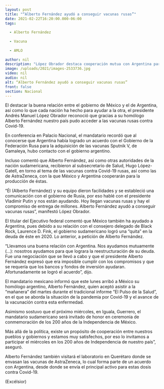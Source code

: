 ```yaml
---
layout: post
title: "“Alberto Fernández ayudó a conseguir vacunas rusas”"
date: 2021-02-22T16:20:00.000-06:00
tags:
  
  - Alberto Fernández
  
  - Vacuna
  
  - AMLO
  
author: nil
description: "López Obrador destaca cooperación mutua con Argentina para enfrentar al Covid-19; destaca intervención de México para que esa nación lograra ‘quita’ a su deuda principal"
image: /uploads/2021/images-2533736.jpg
video: nil
audio: nil
alt: “Alberto Fernández ayudó a conseguir vacunas rusas”
front: false
section: Nacional
---
```


El destacar la buena relación entre el gobierno de México y el de Argentina, así como lo que cada nación ha hecho para ayudar a la otra, el presidente Andrés Manuel López Obrador reconoció que gracias a su homólogo Alberto Fernández nuestro país pudo acceder a las vacunas rusas contra Covid-19.

En conferencia en Palacio Nacional, el mandatario recordó que al conocerse que Argentina había logrado un acuerdo con el Gobierno de la Federación Rusa para la adquisición de las vacunas Sputnik V, de Gamaleya, hubo contacto con el gobierno argentino.

Incluso comentó que Alberto Fernández, así como otras autoridades de la nación sudamericana, recibieron al subsecretario de Salud, Hugo López-Gatell, en torno al tema de las vacunas contra Covid-19 rusas, así como las de AstraZeneca, con la que México y Argentina cooperarán para la producción de éstas.

“Él (Alberto Fernández) y su equipo dieron facilidades y se estableció una comunicación con el gobierno de Rusia, por eso hablé con el presidente Vladimir Putin y nos están ayudando. Hoy llegan vacunas rusas y hay el compromiso de entrega de millones. Alberto Fernández ayudó a conseguir vacunas rusas”, manifestó López Obrador.

El titular del Ejecutivo federal comentó que México también ha ayudado a Argentina, pues debido a  su relación con el consejero delegado de Black Rock, Laurence D. Fink, el gobierno sudamericano logró una “quita” en la deuda de éste en 2020. Lo anterior, a petición de Alberto Fernández.

“Llevamos una buena relación con Argentina. Nos ayudamos mutuamente (…): nosotros ayudamos para que lograra la reestructuración de su deuda. Fue una negociación que se llevó a cabo y que el presidente Alberto Fernández expresó que era imposible cumplir con los compromisos y que se requería que los bancos y fondos de inversión ayudaran. Afortunadamente se logró el acuerdo”, dijo.

El mandatario mexicano informó que este lunes arribó a México su homólogo argentino, Alberto Fernández, quien aceptó asistir a la “mañanera” del martes durante el tradicional informe “El Pulso de la Salud”, en el que se aborda la situación de la pandemia por Covid-19 y el avance de la vacunación contra esta enfermedad.

Asimismo sostuvo que el próximo miércoles, en Iguala, Guerrero, el mandatario sudamericano será invitado de honor en ceremonia de conmemoración de los 200 años de la Independencia de México.

Más allá de la política, existe un propósito de cooperación entre nuestros pueblos y gobiernos y estamos muy satisfechos, por eso lo invitamos a participar el miércoles en los 200 años de Independencia de nuestro país”, aseguró.

Alberto Fernández también visitará el laboratorio en Querétaro donde se envasan las vacunas de AstraZeneca, lo cual forma parte de un acuerdo con Argentina, desde donde se envía el principal activo para estas dosis contra Covid-19.

(Excélsior)